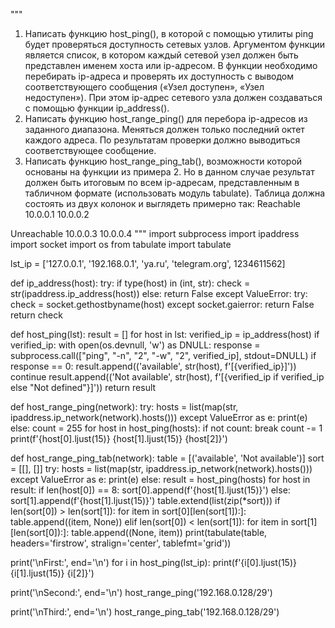 """
1. Написать функцию host_ping(), в которой с помощью утилиты ping будет проверяться доступность сетевых узлов.
Аргументом функции является список, в котором каждый сетевой узел должен быть представлен именем хоста или ip-адресом.
В функции необходимо перебирать ip-адреса и проверять их доступность с выводом соответствующего сообщения («Узел доступен»,
«Узел недоступен»). При этом ip-адрес сетевого узла должен создаваться с помощью функции ip_address().
2. Написать функцию host_range_ping() для перебора ip-адресов из заданного диапазона.
Меняться должен только последний октет каждого адреса. По результатам проверки должно выводиться соответствующее сообщение.
3. Написать функцию host_range_ping_tab(), возможности которой основаны на функции из примера 2.
Но в данном случае результат должен быть итоговым по всем ip-адресам, представленным в табличном формате
(использовать модуль tabulate). Таблица должна состоять из двух колонок и выглядеть примерно так:
Reachable
10.0.0.1
10.0.0.2

Unreachable
10.0.0.3
10.0.0.4
"""
import subprocess
import ipaddress
import socket
import os
from tabulate import tabulate

lst_ip = ['127.0.0.1', '192.168.0.1', 'ya.ru', 'telegram.org', 1234611562]

def ip_address(host):
    try:
        if type(host) in (int, str):
            check = str(ipaddress.ip_address(host))
        else:
            return False
    except ValueError:
        try:
            check = socket.gethostbyname(host)
        except socket.gaierror:
            return False
    return check


def host_ping(lst):
    result = []
    for host in lst:
        verified_ip = ip_address(host)
        if verified_ip:
            with open(os.devnull, 'w') as DNULL:
                response = subprocess.call(["ping", "-n", "2", "-w", "2", verified_ip], stdout=DNULL)
            if response == 0:
                result.append(('available', str(host), f'[{verified_ip}]'))
                continue
        result.append(('Not available', str(host), f'[{verified_ip if verified_ip else "Not defined"}]'))
    return result


def host_range_ping(network):
    try:
        hosts = list(map(str, ipaddress.ip_network(network).hosts()))
    except ValueError as e:
        print(e)
    else:
        count = 255
        for host in host_ping(hosts):
            if not count:
                break
            count -= 1
            print(f'{host[0].ljust(15)} {host[1].ljust(15)} {host[2]}')


def host_range_ping_tab(network):
    table = [('available', 'Not available')]
    sort = [[], []]
    try:
        hosts = list(map(str, ipaddress.ip_network(network).hosts()))
    except ValueError as e:
        print(e)
    else:
        result = host_ping(hosts)
        for host in result:
            if len(host[0]) == 8:
                 sort[0].append(f'{host[1].ljust(15)}')
            else:
                sort[1].append(f'{host[1].ljust(15)}')
        table.extend(list(zip(*sort)))
        if len(sort[0]) > len(sort[1]):
            for item in sort[0][len(sort[1]):]:
                table.append((item, None))
        elif len(sort[0]) < len(sort[1]):
            for item in sort[1][len(sort[0]):]:
                table.append((None, item))
        print(tabulate(table, headers='firstrow', stralign='center',
                       tablefmt='grid'))


print('\nFirst:', end='\n')
for i in host_ping(lst_ip):
    print(f'{i[0].ljust(15)} {i[1].ljust(15)} {i[2]}')


print('\nSecond:', end='\n')
host_range_ping('192.168.0.128/29')


print('\nThird:', end='\n')
host_range_ping_tab('192.168.0.128/29')